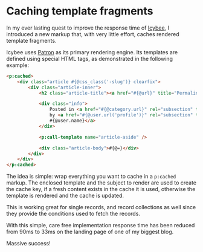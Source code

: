 # Caching template fragments

In my ever lasting quest to improve the response time of [Icybee][], I introduced a new markup that,
with very little effort, caches rendered template fragments.

<!-- body -->

Icybee uses [Patron][] as its primary rendering engine. Its templates are defined using special HTML
tags, as demonstrated in the following example:

```html
<p:cached>
	<div class="article #{@css_class('-slug')} clearfix">
		<div class="article-inner">
			<h2 class="article-title"><a href="#{@url}" title="Permalink to #{@title}">#{@title}</a></h2>

			<div class="info">
				Posted in <a href="#{@category.url}" rel="subsection" title="All articles in #{@category}">#{@category}</a>
				by <a href="#{@user.url('profile')}" rel="subsection" title="All articles of #{@user.name}">
				#{@user.name}</a>
			</div>

			<p:call-template name="article-aside" />

			<div class="article-body">#{@=}</div>
		</div>
	</div>
</p:cached>	
```

The idea is simple: wrap everything you want to cache in a `p:cached` markup. The enclosed template
and the subject to render are used to create the cache key, if a fresh content exists in the cache
it is used, otherwise the template is rendered and the cache is updated.

This is working great for single records, and record collections as well since they provide the
conditions used to fetch the records.

With this simple, care free implementation response time has been reduced from 90ms to 33ms on the
landing page of one of my biggest blog.

Massive success!





[Icybee]: http://icybee.org/
[Patron]: https://github.com/Icybee/Patron/
